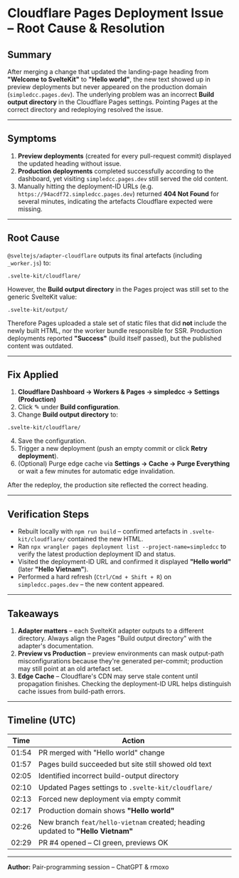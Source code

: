 # Cloudflare Pages Deployment Issue – Root Cause & Resolution

## Summary
After merging a change that updated the landing-page heading from **"Welcome to SvelteKit"** to **"Hello world"**, the new text showed up in preview deployments but never appeared on the production domain (`simpledcc.pages.dev`).  The underlying problem was an incorrect **Build output directory** in the Cloudflare Pages settings.  Pointing Pages at the correct directory and redeploying resolved the issue.

---

## Symptoms
1. **Preview deployments** (created for every pull-request commit) displayed the updated heading without issue.
2. **Production deployments** completed successfully according to the dashboard, yet visiting `simpledcc.pages.dev` still served the old content.
3. Manually hitting the deployment-ID URLs (e.g. `https://94acdf72.simpledcc.pages.dev`) returned **404 Not Found** for several minutes, indicating the artefacts Cloudflare expected were missing.

---

## Root Cause
`@sveltejs/adapter-cloudflare` outputs its final artefacts (including `_worker.js`) to:

```
.svelte-kit/cloudflare/
```

However, the **Build output directory** in the Pages project was still set to the generic SvelteKit value:

```
.svelte-kit/output/
```

Therefore Pages uploaded a stale set of static files that did **not** include the newly built HTML, nor the worker bundle responsible for SSR.  Production deployments reported **"Success"** (build itself passed), but the published content was outdated.

---

## Fix Applied
1. **Cloudflare Dashboard → Workers & Pages → simpledcc → Settings (Production)**
2. Click ✎ under **Build configuration**.
3. Change **Build output directory** to:

```
.svelte-kit/cloudflare/
```

4. Save the configuration.
5. Trigger a new deployment (push an empty commit or click **Retry deployment**).
6. (Optional) Purge edge cache via **Settings → Cache → Purge Everything** or wait a few minutes for automatic edge invalidation.

After the redeploy, the production site reflected the correct heading.

---

## Verification Steps
- Rebuilt locally with `npm run build` – confirmed artefacts in `.svelte-kit/cloudflare/` contained the new HTML.
- Ran `npx wrangler pages deployment list --project-name=simpledcc` to verify the latest production deployment ID and status.
- Visited the deployment-ID URL and confirmed it displayed **"Hello world"** (later **"Hello Vietnam"**).
- Performed a hard refresh (`Ctrl/Cmd + Shift + R`) on `simpledcc.pages.dev` – the new content appeared.

---

## Takeaways
1. **Adapter matters** – each SvelteKit adapter outputs to a different directory.  Always align the Pages "Build output directory" with the adapter's documentation.
2. **Preview vs Production** – preview environments can mask output-path misconfigurations because they're generated per-commit; production may still point at an old artefact set.
3. **Edge Cache** – Cloudflare's CDN may serve stale content until propagation finishes.  Checking the deployment-ID URL helps distinguish cache issues from build-path errors.

---

## Timeline (UTC)
| Time | Action |
|------|--------|
| 01:54 | PR merged with "Hello world" change |
| 01:57 | Pages build succeeded but site still showed old text |
| 02:05 | Identified incorrect build-output directory |
| 02:10 | Updated Pages settings to `.svelte-kit/cloudflare/` |
| 02:13 | Forced new deployment via empty commit |
| 02:17 | Production domain shows **"Hello world"** |
| 02:26 | New branch `feat/hello-vietnam` created; heading updated to **"Hello Vietnam"** |
| 02:29 | PR #4 opened – CI green, previews OK |

---

**Author:** Pair-programming session – ChatGPT & rmoxo 